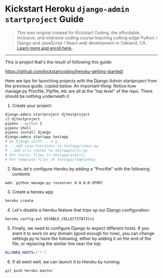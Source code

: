 # Kickstart Heroku `django-admin startproject` Guide

> This was original created for Kickstart Coding, the affordable,
> inclusive, and intensive coding course teaching cutting-edge Python /
> Django and JavaScript / React web development in Oakland, CA.
> [Learn more and enroll here.](http://kickstartcoding.com/?utm_source=github&utm_campaign=cheatsheets)

-------------

This is project that's the result of following this guide:

<https://github.com/kickstartcoding/heroku-getting-started/>

Here are tips for launching projects with the Django Admin startproject from
the previous guide, copied below.  An important thing: Notice how manage.py
Procfile, Pipfile, etc are all at the "top level" of the repo. There should be
nothing underneath it.


1. Create your project:

```bash
django-admin startproject djtestproject
cd djtestproject
pipenv --python 3
pipenv shell
pipenv install django
django-admin startapp testapp
# Do Django stuff... e.g.
# ...add view functions to testapp/views.py
# ..add urls routes to testapp/urls.py
# Put static files in testapp/static/
# Put template files in testapp/templates/
```

2. Now, let's configure Heroku by adding a "Procfile" with the following contents:

```bash
web: python manage.py runserver 0.0.0.0:$PORT
```


3. Create a heroku app

```bash
heroku create
```


4. Let's disable a Heroku feature that trips up our Django configuration:

```bash
heroku config:set DISABLE_COLLECTSTATIC=1
```

5. Finally, we need to configure Django to expect different hosts. If you want it to work on any domain (good enough for now), you can change settings.py to have the following, either by adding it on the end of the file, or replacing the similar line near the top:

```bash
ALLOWED_HOSTS=['*']
```

6. If all went well, we can launch it to Heroku by running:

```bash
git push heroku master
```


